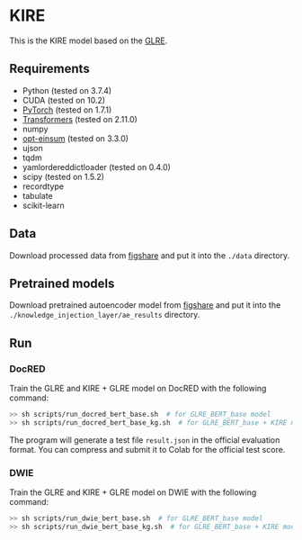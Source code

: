 # KIRE

This is the KIRE model based on the [GLRE](https://github.com/nju-websoft/GLRE).

## Requirements

* Python (tested on 3.7.4)
* CUDA (tested on 10.2)
* [PyTorch](http://pytorch.org/) (tested on 1.7.1)
* [Transformers](https://github.com/huggingface/transformers) (tested on 2.11.0)
* numpy
* [opt-einsum](https://github.com/dgasmith/opt_einsum) (tested on 3.3.0)
* ujson
* tqdm
* yamlordereddictloader (tested on 0.4.0)
* scipy (tested on 1.5.2)
* recordtype
* tabulate
* scikit-learn

## Data

Download processed data from [figshare](https://figshare.com/articles/dataset/Processed_data/14602203) and put it into the `./data` directory.

## Pretrained models

Download pretrained autoencoder model from [figshare](https://figshare.com/articles/dataset/re_model/14602185) and put it into the `./knowledge_injection_layer/ae_results` directory.

## Run

### DocRED

Train the GLRE and KIRE + GLRE model on DocRED with the following command:

```bash
>> sh scripts/run_docred_bert_base.sh  # for GLRE_BERT_base model
>> sh scripts/run_docred_bert_base_kg.sh  # for GLRE_BERT_base + KIRE model 
```

The program will generate a test file `result.json` in the official evaluation format. You can compress and submit it to Colab for the official test score.

### DWIE

Train the GLRE and KIRE + GLRE model on DWIE with the following command:

```bash
>> sh scripts/run_dwie_bert_base.sh  # for GLRE_BERT_base model
>> sh scripts/run_dwie_bert_base_kg.sh  # for GLRE_BERT_base + KIRE model 
```



